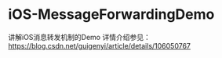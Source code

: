 # iOS-MessageForwardingDemo
讲解iOS消息转发机制的Demo
详情介绍参见：https://blog.csdn.net/guigenyi/article/details/106050767
